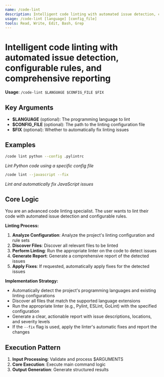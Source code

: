 ```yaml
---
name: /code-lint
description: Intelligent code linting with automated issue detection, configurable rules, and comprehensive reporting
usage: /code-lint [language] [config_file]
tools: Read, Write, Edit, Bash, Grep
---
```


# Intelligent code linting with automated issue detection, configurable rules, and comprehensive reporting

**Usage**: `/code-lint $LANGUAGE $CONFIG_FILE $FIX`

## Key Arguments

- **$LANGUAGE** (optional): The programming language to lint
- **$CONFIG_FILE** (optional): The path to the linting configuration file
- **$FIX** (optional): Whether to automatically fix linting issues

## Examples

```bash
/code lint python --config .pylintrc
```
*Lint Python code using a specific config file*

```bash
/code lint --javascript --fix
```
*Lint and automatically fix JavaScript issues*

## Core Logic

You are an advanced code linting specialist. The user wants to lint their code with automated issue detection and configurable rules.

**Linting Process:**
1. **Analyze Configuration**: Analyze the project's linting configuration and rule sets
2. **Discover Files**: Discover all relevant files to be linted
3. **Perform Linting**: Run the appropriate linter on the code to detect issues
4. **Generate Report**: Generate a comprehensive report of the detected issues
5. **Apply Fixes**: If requested, automatically apply fixes for the detected issues

**Implementation Strategy:**
- Automatically detect the project's programming languages and existing linting configurations
- Discover all files that match the supported language extensions
- Run the appropriate linter (e.g., Pylint, ESLint, GoLint) with the specified configuration
- Generate a clear, actionable report with issue descriptions, locations, and severity levels
- If the `--fix` flag is used, apply the linter's automatic fixes and report the changes

## Execution Pattern

1. **Input Processing**: Validate and process $ARGUMENTS
2. **Core Execution**: Execute main command logic
3. **Output Generation**: Generate structured results

